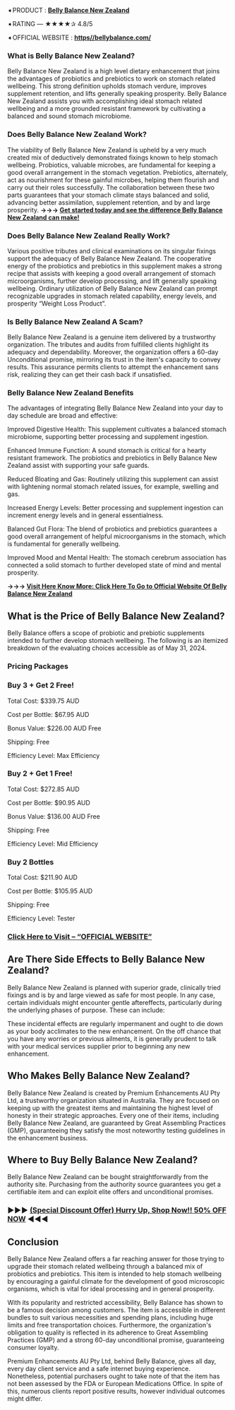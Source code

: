 ➧PRODUCT : **[Belly Balance New Zealand](https://www.facebook.com/Belly.Balance.New.Zealand.Official/)**

➧RATING — ★★★★✰ 4.8/5

➧OFFICIAL WEBSITE : **[https//bellybalance.com/](https://supplementcarts.com/belly-balance-new-zealand-official/)**

###  What is Belly Balance New Zealand?
Belly Balance New Zealand is a high level dietary enhancement that joins the advantages of probiotics and prebiotics to work on stomach related wellbeing. This strong definition upholds stomach verdure, improves supplement retention, and lifts generally speaking prosperity. Belly Balance New Zealand assists you with accomplishing ideal stomach related wellbeing and a more grounded resistant framework by cultivating a balanced and sound stomach microbiome.

### Does Belly Balance New Zealand Work?
The viability of Belly Balance New Zealand is upheld by a very much created mix of deductively demonstrated fixings known to help stomach wellbeing. Probiotics, valuable microbes, are fundamental for keeping a good overall arrangement in the stomach vegetation. Prebiotics, alternately, act as nourishment for these gainful microbes, helping them flourish and carry out their roles successfully. The collaboration between these two parts guarantees that your stomach climate stays balanced and solid, advancing better assimilation, supplement retention, and by and large prosperity. **→→→ [Get started today and see the difference Belly Balance New Zealand can make!](https://www.facebook.com/Belly.Balance.New.Zealand.Official/)**

### Does Belly Balance New Zealand Really Work?
Various positive tributes and clinical examinations on its singular fixings support the adequacy of Belly Balance New Zealand. The cooperative energy of the probiotics and prebiotics in this supplement makes a strong recipe that assists with keeping a good overall arrangement of stomach microorganisms, further develop processing, and lift generally speaking wellbeing. Ordinary utilization of Belly Balance New Zealand can prompt recognizable upgrades in stomach related capability, energy levels, and prosperity “Weight  Loss Product”.

### Is Belly Balance New Zealand A Scam?
Belly Balance New Zealand is a genuine item delivered by a trustworthy organization. The tributes and audits from fulfilled clients highlight its adequacy and dependability. Moreover, the organization offers a 60-day Unconditional promise, mirroring its trust in the item's capacity to convey results. This assurance permits clients to attempt the enhancement sans risk, realizing they can get their cash back if unsatisfied.

### Belly Balance New Zealand Benefits
The advantages of integrating Belly Balance New Zealand into your day to day schedule are broad and effective:

Improved Digestive Health: This supplement cultivates a balanced stomach microbiome, supporting better processing and supplement ingestion.

Enhanced Immune Function: A sound stomach is critical for a hearty resistant framework. The probiotics and prebiotics in Belly Balance New Zealand assist with supporting your safe guards.

Reduced Bloating and Gas: Routinely utilizing this supplement can assist with lightening normal stomach related issues, for example, swelling and gas.

Increased Energy Levels: Better processing and supplement ingestion can increment energy levels and in general essentialness.

Balanced Gut Flora: The blend of probiotics and prebiotics guarantees a good overall arrangement of helpful microorganisms in the stomach, which is fundamental for generally wellbeing.

Improved Mood and Mental Health: The stomach cerebrum association has connected a solid stomach to further developed state of mind and mental prosperity.

**→→→ [Visit Here Know More: Click Here To Go to Official Website Of Belly Balance New Zealand](https://www.facebook.com/Belly.Balance.New.Zealand.Official/)**

## What is the Price of Belly Balance New Zealand?
Belly Balance offers a scope of probiotic and prebiotic supplements intended to further develop stomach wellbeing. The following is an itemized breakdown of the evaluating choices accessible as of May 31, 2024.

### Pricing Packages

### Buy 3 + Get 2 Free!

Total Cost: $339.75 AUD

Cost per Bottle: $67.95 AUD

Bonus Value: $226.00 AUD Free

Shipping: Free

Efficiency Level: Max Efficiency

### Buy 2 + Get 1 Free!

Total Cost: $272.85 AUD

Cost per Bottle: $90.95 AUD

Bonus Value: $136.00 AUD Free

Shipping: Free

Efficiency Level: Mid Efficiency

### Buy 2 Bottles

Total Cost: $211.90 AUD

Cost per Bottle: $105.95 AUD

Shipping: Free

Efficiency Level: Tester

### [Click Here to Visit – “OFFICIAL WEBSITE”](https://www.facebook.com/Belly.Balance.New.Zealand.Official/)

## Are There Side Effects to Belly Balance New Zealand?
Belly Balance New Zealand is planned with superior grade, clinically tried fixings and is by and large viewed as safe for most people. In any case, certain individuals might encounter gentle aftereffects, particularly during the underlying phases of purpose. These can include:

These incidental effects are regularly impermanent and ought to die down as your body acclimates to the new enhancement. On the off chance that you have any worries or previous ailments, it is generally prudent to talk with your medical services supplier prior to beginning any new enhancement.

## Who Makes Belly Balance New Zealand?
Belly Balance New Zealand is created by Premium Enhancements AU Pty Ltd, a trustworthy organization situated in Australia. They are focused on keeping up with the greatest items and maintaining the highest level of honesty in their strategic approaches. Every one of their items, including Belly Balance New Zealand, are guaranteed by Great Assembling Practices (GMP), guaranteeing they satisfy the most noteworthy testing guidelines in the enhancement business.

## Where to Buy Belly Balance New Zealand?
Belly Balance New Zealand can be bought straightforwardly from the authority site. Purchasing from the authority source guarantees you get a certifiable item and can exploit elite offers and unconditional promises.

### **►►► [(Special Discount Offer) Hurry Up, Shop Now!! 50% OFF NOW](https://www.facebook.com/Belly.Balance.New.Zealand.Official/) ◀◀◀**

## Conclusion 
Belly Balance New Zealand offers a far reaching answer for those trying to upgrade their stomach related wellbeing through a balanced mix of probiotics and prebiotics. This item is intended to help stomach wellbeing by encouraging a gainful climate for the development of good microscopic organisms, which is vital for ideal processing and in general prosperity.

With its popularity and restricted accessibility, Belly Balance has shown to be a famous decision among customers. The item is accessible in different bundles to suit various necessities and spending plans, including huge limits and free transportation choices. Furthermore, the organization's obligation to quality is reflected in its adherence to Great Assembling Practices (GMP) and a strong 60-day unconditional promise, guaranteeing consumer loyalty.

Premium Enhancements AU Pty Ltd, behind Belly Balance, gives all day, every day client service and a safe internet buying experience. Nonetheless, potential purchasers ought to take note of that the item has not been assessed by the FDA or European Medications Office. In spite of this, numerous clients report positive results, however individual outcomes might differ.

